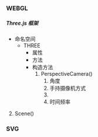 ### WEBGL

##### Three.js 框架

- 命名空间
  - THREE
    - 属性
    - 方法
    - 构造方法
      1. PerspectiveCamera() 
         1. 角度
         2. 手持摄像机方式 
         3. 
         4. 时间频率

2. Scene() 



### SVG

